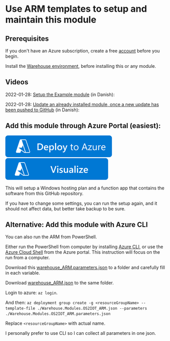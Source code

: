 # Use ARM templates to setup and maintain this module

## Prerequisites

If you don't have an Azure subscription, create a free [account](https://azure.microsoft.com/free/?ref=microsoft.com&utm_source=microsoft.com&utm_medium=docs&utm_campaign=visualstudio) before you begin.

Install the [Warehouse environment](https://github.com/Bygdrift/Warehouse/tree/master/Deploy), before installing this or any module.

## Videos

2022-01-28: [Setup the Example module](https://www.youtube.com/watch?v=itwd2XdHIkM) (in Danish):

2022-01-28: [Update an already installed module, once a new update has been pushed to GitHub](https://www.youtube.com/watch?v=XywfV_n-320) (in Danish):

## Add this module through Azure Portal (easiest):

[![Deploy To Azure](https://raw.githubusercontent.com/Bygdrift/Warehouse/master/Docs/Images/deploytoazureButton.svg)](https://portal.azure.com/#create/Microsoft.Template/uri/https%3A%2F%2Fraw.githubusercontent.com%2Fhillerod%2FWarehouse.Modules.OS2IOTBMS%2Fmaster%2FDeploy%2FWarehouse.Modules.OS2IOTBMS_ARM.json)
[![Visualize](https://raw.githubusercontent.com/Bygdrift/Warehouse/master/Docs/Images/visualizebutton.svg)](http://armviz.io/#/?load=https%3A%2F%2Fraw.githubusercontent.com%2Fhillerod%2FWarehouse.Modules.OS2IOTBMS%2Fmaster%2FDeploy%2FWarehouse.Modules.OS2IOT_ARM.json)

This will setup a Windows hosting plan and a function app that contains the software from this GitHub repository.

If you have to change some settings, you can run the setup again, and it should not affect data, but better take backup to be sure.

## Alternative: Add this module with Azure CLI

You can also run the ARM from PowerShell.

Either run the PowerShell from computer by installing [Azure CLI](https://docs.microsoft.com/en-us/cli/azure/install-azure-cli), or use the [Azure Cloud Shell](https://shell.azure.com/bash) from the Azure portal. This instruction will focus on the run from a computer.

Download this [warehouse_ARM.parameters.json](https://raw.githubusercontent.com/hillerod/Warehouse.Modules.OS2IOTBMS/master/Deploy/Warehouse.Modules.OS2IOT_ARM.parameters.json) to a folder and carefully fill in each variable.

Download [warehouse_ARM.json](https://raw.githubusercontent.com/hillerod/Warehouse.Modules.OS2IOTBMS/master/Deploy/Warehouse.Modules.OS2IOT_ARM.json) to the same folder.

Login to azure: `az login`.

And then: `az deployment group create -g <resourceGroupName> --template-file ./Warehouse.Modules.OS2IOT_ARM.json --parameters ./Warehouse.Modules.OS2IOT_ARM.parameters.json`

Replace `<resourceGroupName>` with actual name.

I personally prefer to use CLI so I can collect all parameters in one json.
